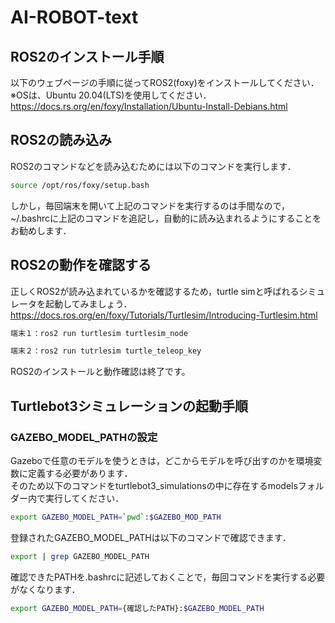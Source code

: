 # AI-ROBOT-text

## ROS2のインストール手順
以下のウェブページの手順に従ってROS2(foxy)をインストールしてください．  
※OSは、Ubuntu 20.04(LTS)を使用してください．  
https://docs.rs.org/en/foxy/Installation/Ubuntu-Install-Debians.html  

## ROS2の読み込み
ROS2のコマンドなどを読み込むためには以下のコマンドを実行します． 

```bash
source /opt/ros/foxy/setup.bash  
```

しかし，毎回端末を開いて上記のコマンドを実行するのは手間なので，~/.bashrcに上記のコマンドを追記し，自動的に読み込まれるようにすることをお勧めします．

## ROS2の動作を確認する
正しくROS2が読み込まれているかを確認するため，turtle simと呼ばれるシミュレータを起動してみましょう．
https://docs.ros.org/en/foxy/Tutorials/Turtlesim/Introducing-Turtlesim.html

```bash
端末１：ros2 run turtlesim turtlesim_node
```
```bash
端末２：ros2 run tutrlesim turtle_teleop_key
```
ROS2のインストールと動作確認は終了です。

## Turtlebot3シミュレーションの起動手順
### GAZEBO_MODEL_PATHの設定
Gazeboで任意のモデルを使うときは，どこからモデルを呼び出すのかを環境変数に定義する必要があります．  
そのため以下のコマンドをturtlebot3_simulationsの中に存在するmodelsフォルダー内で実行してください．  
```bash
export GAZEBO_MODEL_PATH=`pwd`:$GAZEBO_MOD_PATH
```
登録されたGAZEBO_MODEL_PATHは以下のコマンドで確認できます．
```bash
export | grep GAZEBO_MODEL_PATH
```
確認できたPATHを.bashrcに記述しておくことで，毎回コマンドを実行する必要がなくなります．
```bash
export GAZEBO_MODEL_PATH={確認したPATH}:$GAZEBO_MODEL_PATH
```
